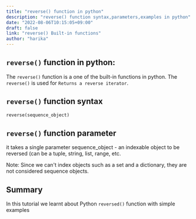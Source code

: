```yaml
---
title: "reverse() function in python"
description: "reverse() function syntax,parameters,examples in python"
date: "2022-08-06T10:15:05+09:00"
draft: false
link: "reverse() Built-in functions"
author: "harika"
---
```


## `reverse()` function in python:
The `reverse()` function is a one of the built-in functions in python.
The `reverse()` is used for `Returns a reverse iterator`.

## `reverse()` function syntax
```python
reverse(sequence_object)
```
## `reverse()` function parameter
it takes a single parameter
sequence_object - an indexable object to be reversed (can be a tuple, string, list, range, etc.

Note: Since we can't index objects such as a set and a dictionary, they are not considered sequence objects. 

## Summary
In this tutorial we learnt about Python `reversed()` function with simple examples



